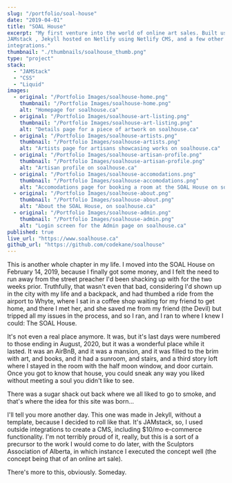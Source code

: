```yaml
---
slug: "/portfolio/soal-house"
date: "2019-04-01"
title: "SOAL House"
excerpt: "My first venture into the world of online art sales. Built using the
JAMstack , Jekyll hosted on Netlify using Netlify CMS, and a few other
integrations."
thumbnail: "./thumbnails/soalhouse_thumb.png"
type: "project"
stack:
  - "JAMStack"
  - "CSS"
  - "Liquid"
images: 
  - original: "/Portfolio Images/soalhouse-home.png"
    thumbnail: "/Portfolio Images/soalhouse-home.png"
    alt: "Homepage for soalhouse.ca"
  - original: "/Portfolio Images/soalhouse-art-listing.png"
    thumbnail: "/Portfolio Images/soalhouse-art-listing.png"
    alt: "Details page for a piece of artwork on soalhouse.ca"
  - original: "/Portfolio Images/soalhouse-artists.png"
    thumbnail: "/Portfolio Images/soalhouse-artists.png"
    alt: "Artists page for artisans showcasing works on soalhouse.ca"
  - original: "/Portfolio Images/soalhouse-artisan-profile.png"
    thumbnail: "/Portfolio Images/soalhouse-artisan-profile.png"
    alt: "Artisan profile on soalhouse.ca"
  - original: "/Portfolio Images/soalhouse-accomodations.png"
    thumbnail: "/Portfolio Images/soalhouse-accomodations.png"
    alt: "Accomodations page for booking a room at the SOAL House on soalhouse.ca"
  - original: "/Portfolio Images/soalhouse-about.png"
    thumbnail: "/Portfolio Images/soalhouse-about.png"
    alt: "About the SOAL House, on soalhouse.ca"
  - original: "/Portfolio Images/soalhouse-admin.png"
    thumbnail: "/Portfolio Images/soalhouse-admin.png"
    alt: "Login screen for the Admin page on soalhouse.ca"
published: true
live_url: "https://www.soalhouse.ca"
github_url: "https://github.com/codekane/soalhouse"
---
```


This is another whole chapter in my life. I moved into the SOAL House on
February 14, 2019, because I finally got some money, and I felt the need to run
away from the street preacher I'd been shacking up with for the two weeks prior.
Truthfully, that wasn't even that bad, considering I'd shown up in the city with
my life and a backpack, and had thumbed a ride from the airport to Whyte, where
I sat in a coffee shop waiting for my friend to get home, and there I met her,
and she saved me from my friend (the Devil) but tripped all my issues in the
process, and so I ran, and I ran to where I knew I could: The SOAL House.

It's not even a real place anymore. It was, but it's last days were numbered to
those ending in August, 2020, but it was a wonderful place while it lasted. It
was an AirBnB, and it was a mansion, and it was filled to the brim with art, and
books, and it had a sunroom, and stairs, and a third story loft where I stayed
in the room with the half moon window, and door curtain. Once you got to know
that house, you could sneak any way you liked without meeting a soul you didn't
like to see.

There was a sugar shack out back where we all liked to go to smoke, and that's
where the idea for this site was born...

I'll tell you more another day. This one was made in Jekyll, without a template,
because I decided to roll like that. It's JAMstack, so, I used outside
integrations to create a CMS, including $10/mo e-commerce functionality. I'm not
terribly proud of it, really, but this is a sort of a precursor to the work I
would come to do later, with the Sculptors Association of Alberta, in which
instance I executed the concept well (the concept being that of an online art
sale).

There's more to this, obviously. Someday.
